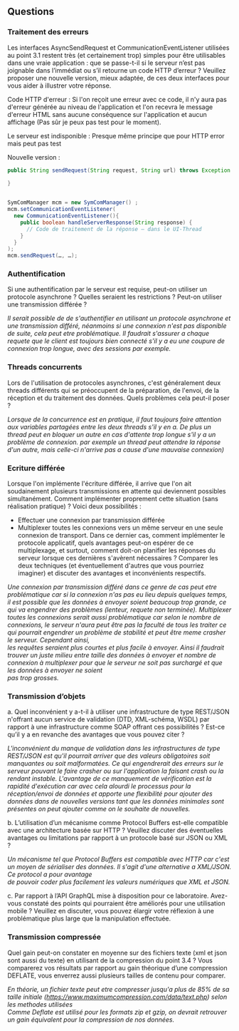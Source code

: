 ## Questions
### Traitement des erreurs
Les interfaces AsyncSendRequest et CommunicationEventListener utilisées au point 3.1 restent très
(et certainement trop) simples pour être utilisables dans une vraie application : que se passe-t-il si le serveur n’est pas joignable dans l’immédiat ou s’il retourne un code HTTP d’erreur ? Veuillez proposer une nouvelle version, mieux adaptée, de ces deux interfaces pour vous aider à illustrer votre réponse.

Code HTTP d'erreur :
  Si l'on reçoit une erreur avec ce code, il n'y aura pas d'erreur générée au niveau de l'application et l'on recevra le message d'erreur HTML sans aucune conséquence sur l'application et aucun affichage (Pas sûr je peux pas test pour le moment).

Le serveur est indisponible :
  Presque même principe que pour HTTP error mais peut pas test

Nouvelle version :
```java
public String sendRequest(String request, String url) throws Exception {
  
}


SymComManager mcm = new SymComManager() ;
mcm.setCommunicationEventListener(
  new CommunicationEventListener(){
    public boolean handleServerResponse(String response) {
      // Code de traitement de la réponse – dans le UI-Thread
    }
  }
);
mcm.sendRequest(…, …);
```

### Authentification
Si une authentification par le serveur est requise, peut-on utiliser un protocole asynchrone ? Quelles seraient les restrictions ? Peut-on utiliser une transmission différée ?

_Il serait possible de de s'authentifier en utilisant un protocole asynchrone et une transmission différé, néanmoins si une connexion n'est pas disponible de suite, cela peut etre problématique.
Il faudrait s'assurer a chaque requete que le client est toujours bien connecté s'il y a eu une coupure de connexion trop longue, avec des sessions par exemple._ 


### Threads concurrents
Lors de l'utilisation de protocoles asynchrones, c'est généralement deux threads différents qui se préoccupent de la préparation, de l'envoi, de la réception et du traitement des données. Quels problèmes cela peut-il poser ?

_Lorsque de la concurrence est en pratique, il faut toujours faire attention aux variables partagées entre les deux threads s'il y en a. De plus un thread peut en bloquer un autre en cas d'attente trop longue s'il y a un problème de connexion. 
par exemple un thread peut attendre la réponse d'un autre, mais celle-ci n'arrive pas a cause d'une mauvaise connexion)_    

### Ecriture différée
Lorsque l'on implémente l'écriture différée, il arrive que l'on ait soudainement plusieurs transmissions en attente qui deviennent possibles simultanément. Comment implémenter proprement cette situation (sans réalisation pratique) ? Voici deux possibilités :
* Effectuer une connexion par transmission différée
* Multiplexer toutes les connexions vers un même serveur en une seule connexion de transport.
Dans ce dernier cas, comment implémenter le protocole applicatif, quels avantages peut-on espérer de ce multiplexage, et surtout, comment doit-on planifier les réponses du serveur lorsque ces dernières s'avèrent nécessaires ?
Comparer les deux techniques (et éventuellement d'autres que vous pourriez imaginer) et discuter des avantages et inconvénients respectifs.

_Une connexion par transmission différé dans ce genre de cas peut etre problématique car si la connexion n'as pas eu lieu depuis quelques temps, il est possible que les données à 
envoyer soient beaucoup trop grande, ce qui va engendrer des problèmes (lenteur, requete non terminée). Multiplexer toutes les connexions serait aussi problématique car selon le nombre
de connexions, le serveur n'aura peut être pas la faculté de tous les traiter ce qui pourrait engendrer un problème de stabilité et peut être meme crasher le serveur. Cependant ainsi,  
les requêtes seraient plus courtes et plus facile à envoyer. 
Ainsi il faudrait trouver un juste milieu entre taille des données à envoyer et nombre de connexion à multiplexer pour que le serveur ne soit pas surchargé et que les données à envoyer ne soient  
pas trop grosses._

### Transmission d’objets
a. Quel inconvénient y a-t-il à utiliser une infrastructure de type REST/JSON n'offrant aucun service de validation (DTD, XML-schéma, WSDL) par rapport à une infrastructure comme SOAP offrant ces possibilités ? Est-ce qu’il y a en revanche des avantages que vous pouvez citer ?

  _L'inconvénient du manque de validation dans les infrastructures de type REST/JSON est qu'il pourrait arriver que des valeurs obligatoires soit manquantes ou soit malformatées. Ce qui engendrerait des erreurs sur le serveur pouvant le faire crasher ou sur l'application la faisant crash ou la rendant instable._ 
 _L'avantage de ce manquement de vérification est la rapidité d'exécution car avec cela alourdi le processus pour la réception/envoi de données et apporte une flexibilité pour ajouter des données dans de nouvelles versions tant que les données minimales sont présentes on peut ajouter comme on le souhaite de nouvelles._

b. L’utilisation d’un mécanisme comme Protocol Buffers est-elle compatible avec une architecture basée sur HTTP ? Veuillez discuter des éventuelles avantages ou limitations par rapport à un protocole basé sur JSON ou XML ?

_Un mécanisme tel que Protocol Buffers est compatible avec HTTP car c'est un moyen de sérialiser des données. Il s'agit d'une alternative a XML/JSON. Ce protocol a pour avantage  
de pouvoir coder plus facilement les valeurs numériques que XML et JSON._  

c. Par rapport à l’API GraphQL mise à disposition pour ce laboratoire. Avez-vous constaté des points qui pourraient être améliorés pour une utilisation mobile ? Veuillez en discuter, vous pouvez élargir votre réflexion à une problématique plus large que la manipulation effectuée.


### Transmission compressée
Quel gain peut-on constater en moyenne sur des fichiers texte (xml et json sont aussi du texte) en utilisant de la compression du point 3.4 ? Vous comparerez vos résultats par rapport au gain théorique
d’une compression DEFLATE, vous enverrez aussi plusieurs tailles de contenu pour comparer.

_En théorie, un fichier texte peut etre compresser jusqu'a plus de 85% de sa taille initiale (https://www.maximumcompression.com/data/text.php) selon les methodes utilisées  
Comme Deflate est utilisé pour les formats zip et gzip, on devrait retrouver un gain équivalent pour la compression de nos données._


